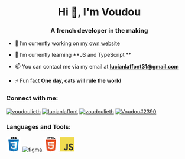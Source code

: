 <h1 align="center">Hi 👋, I'm Voudou</h1>
<h3 align="center">A french developer in the making</h3>

- 🔭 I’m currently working on [my own website](https://lucianlaffont.fr)

- 🌱 I’m currently learning **JS and TypeScript **

- 📫 You can contact me via my email at **lucianlaffont31@gmail.com**

- ⚡ Fun fact **One day, cats will rule the world**

<h3 align="left">Connect with me:</h3>
<p align="left">
<a href="https://twitter.com/voudoulieth" target="blank"><img align="center" src="https://raw.githubusercontent.com/rahuldkjain/github-profile-readme-generator/master/src/images/icons/Social/twitter.svg" alt="voudoulieth" height="30" width="40" /></a>
<a href="https://linkedin.com/in/lucianlaffont" target="blank"><img align="center" src="https://raw.githubusercontent.com/rahuldkjain/github-profile-readme-generator/master/src/images/icons/Social/linked-in-alt.svg" alt="lucianlaffont" height="30" width="40" /></a>
<a href="https://instagram.com/voudoulieth" target="blank"><img align="center" src="https://raw.githubusercontent.com/rahuldkjain/github-profile-readme-generator/master/src/images/icons/Social/instagram.svg" alt="voudoulieth" height="30" width="40" /></a>
<a href="https://discord.gg/Voudou#2390" target="blank"><img align="center" src="https://raw.githubusercontent.com/rahuldkjain/github-profile-readme-generator/master/src/images/icons/Social/discord.svg" alt="Voudou#2390" height="30" width="40" /></a>
</p>

<h3 align="left">Languages and Tools:</h3>
<p align="left"> <a href="https://www.w3schools.com/css/" target="_blank" rel="noreferrer"> <img src="https://raw.githubusercontent.com/devicons/devicon/master/icons/css3/css3-original-wordmark.svg" alt="css3" width="40" height="40"/> </a> <a href="https://www.figma.com/" target="_blank" rel="noreferrer"> <img src="https://www.vectorlogo.zone/logos/figma/figma-icon.svg" alt="figma" width="40" height="40"/> </a> <a href="https://www.w3.org/html/" target="_blank" rel="noreferrer"> <img src="https://raw.githubusercontent.com/devicons/devicon/master/icons/html5/html5-original-wordmark.svg" alt="html5" width="40" height="40"/> </a> <a href="https://developer.mozilla.org/en-US/docs/Web/JavaScript" target="_blank" rel="noreferrer"> <img src="https://raw.githubusercontent.com/devicons/devicon/master/icons/javascript/javascript-original.svg" alt="javascript" width="40" height="40"/> </a> </p>
